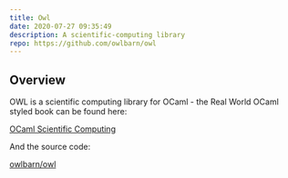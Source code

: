 ```yaml
---
title: Owl
date: 2020-07-27 09:35:49
description: A scientific-computing library
repo: https://github.com/owlbarn/owl
---
```


## Overview

OWL is a scientific computing library for OCaml - the Real World OCaml styled book can be found here: 

[OCaml Scientific Computing](https://ocaml.xyz/book/)

And the source code:

[owlbarn/owl](https://github.com/owlbarn/owl)
